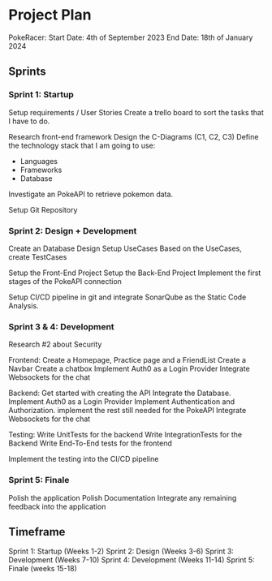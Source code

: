 # Project Plan
PokeRacer:
Start Date: 4th of September 2023
End Date: 18th of January 2024
## Sprints
### Sprint 1: Startup
Setup requirements / User Stories
Create a trello board to sort the tasks that I have to do.

Research front-end framework
Design the C-Diagrams (C1, C2, C3)
Define the technology stack that I am going to use:
- Languages
- Frameworks
- Database

Investigate an PokeAPI to retrieve pokemon data.

Setup Git Repository

### Sprint 2: Design + Development
Create an Database Design
Setup UseCases
Based on the UseCases, create TestCases

Setup the Front-End Project
Setup the Back-End Project
Implement the first stages of the PokeAPI connection

Setup CI/CD pipeline in git and integrate SonarQube as the Static Code Analysis.

### Sprint 3 & 4: Development
Research #2 about Security

Frontend:
Create a Homepage, Practice page and a FriendList
Create a Navbar
Create a chatbox
Implement Auth0 as a Login Provider
Integrate Websockets for the chat

Backend:
Get started with creating the API
Integrate the Database.
Implement Auth0 as a Login Provider
Implement Authentication and Authorization.
implement the rest still needed for the PokeAPI
Integrate Websockets for the chat

Testing:
Write UnitTests for the backend
Write IntegrationTests for the Backend
Write End-To-End tests for the frontend

Implement the testing into the CI/CD pipeline

### Sprint 5: Finale
Polish the application
Polish Documentation
Integrate any remaining feedback into the application

## Timeframe

Sprint 1: Startup (Weeks 1-2)
Sprint 2: Design (Weeks 3-6)
Sprint 3: Development (Weeks 7-10)
Sprint 4: Development (Weeks 11-14)
Sprint 5: Finale (weeks 15-18)



